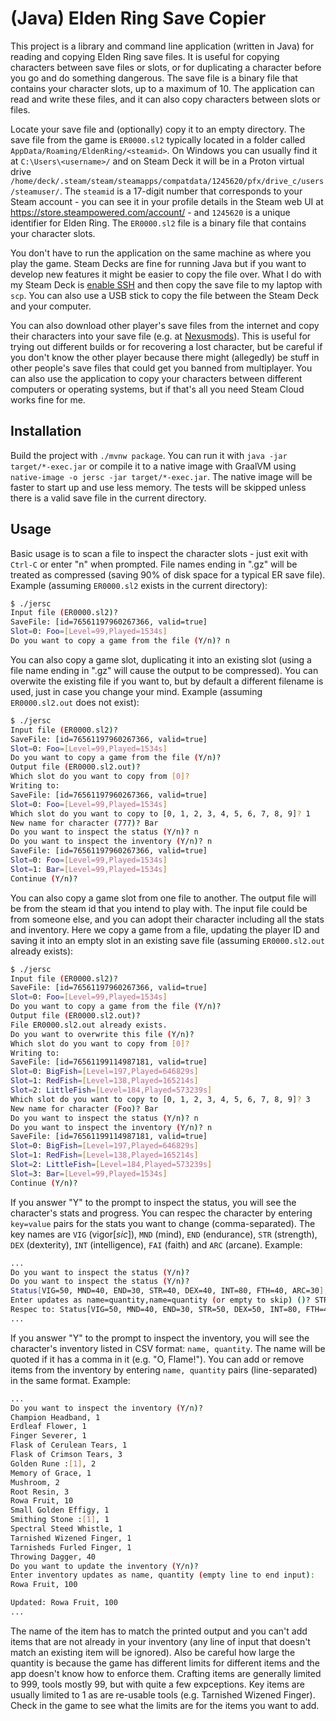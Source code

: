 # (Java) Elden Ring Save Copier

This project is a library and command line application (written in Java) for reading and copying Elden Ring save files. It is useful for copying characters between save files or slots, or for duplicating a character before you go and do something dangerous. The save file is a binary file that contains your character slots, up to a maximum of 10. The application can read and write these files, and it can also copy characters between slots or files.

Locate your save file and (optionally) copy it to an empty directory. The save file from the game is `ER0000.sl2` typically located in a folder called `AppData/Roaming/EldenRing/<steamid>`. On Windows you can usually find it at `C:\Users\<username>/` and on Steam Deck it will be in a Proton virtual drive `/home/deck/.steam/steam/steamapps/compatdata/1245620/pfx/drive_c/users/steamuser/`. The `steamid` is a 17-digit number that corresponds to your Steam account - you can see it in your profile details in the Steam web UI at https://store.steampowered.com/account/ - and `1245620` is a unique identifier for Elden Ring. The `ER0000.sl2` file is a binary file that contains your character slots.

You don't have to run the application on the same machine as where you play the game. Steam Decks are fine for running Java but if you want to develop new features it might be easier to copy the file over. What I do with my Steam Deck is [enable SSH](https://shendrick.net/Gaming/2022/05/30/sshonsteamdeck.html) and then copy the save file to my laptop with `scp`. You can also use a USB stick to copy the file between the Steam Deck and your computer.

You can also download other player's save files from the internet and copy their characters into your save file (e.g. at [Nexusmods](https://www.nexusmods.com/eldenring/mods/categories/10/)). This is useful for trying out different builds or for recovering a lost character, but be careful if you don't know the other player because there might (allegedly) be stuff in other people's save files that could get you banned from multiplayer. You can also use the application to copy your characters between different computers or operating systems, but if that's all you need Steam Cloud works fine for me.

## Installation

Build the project with `./mvnw package`. You can run it with `java -jar target/*-exec.jar` or compile it to a native image with GraalVM using `native-image -o jersc -jar target/*-exec.jar`. The native image will be faster to start up and use less memory. The tests will be skipped unless there is a valid save file in the current directory.

## Usage

Basic usage is to scan a file to inspect the character slots - just exit with `Ctrl-C` or enter "n" when prompted. File names ending in ".gz" will be treated as compressed (saving 90% of disk space for a typical ER save file). Example (assuming `ER0000.sl2` exists in the current directory):

```bash
$ ./jersc 
Input file (ER0000.sl2)? 
SaveFile: [id=76561197960267366, valid=true]
Slot=0: Foo=[Level=99,Played=1534s]
Do you want to copy a game from the file (Y/n)? n
```

You can also copy a game slot, duplicating it into an existing slot (using a file name ending in ".gz" will cause the output to be compressed). You can overwite the existing file if you want to, but by default a different filename is used, just in case you change your mind. Example (assuming `ER0000.sl2.out` does not exist):

```bash
$ ./jersc 
Input file (ER0000.sl2)? 
SaveFile: [id=76561197960267366, valid=true]
Slot=0: Foo=[Level=99,Played=1534s]
Do you want to copy a game from the file (Y/n)? 
Output file (ER0000.sl2.out)? 
Which slot do you want to copy from [0]? 
Writing to:
SaveFile: [id=76561197960267366, valid=true]
Slot=0: Foo=[Level=99,Played=1534s]
Which slot do you want to copy to [0, 1, 2, 3, 4, 5, 6, 7, 8, 9]? 1
New name for character (777)? Bar
Do you want to inspect the status (Y/n)? n
Do you want to inspect the inventory (Y/n)? n
SaveFile: [id=76561197960267366, valid=true]
Slot=0: Foo=[Level=99,Played=1534s]
Slot=1: Bar=[Level=99,Played=1534s]
Continue (Y/n)?
```
You can also copy a game slot from one file to another. The output file will be from the steam id that you intend to play with. The input file could be from someone else, and you can adopt their character including all the stats and inventory.  Here we copy a game from a file, updating the player ID and saving it into an empty slot in an existing save file (assuming `ER0000.sl2.out` already exists):

```bash
$ ./jersc 
Input file (ER0000.sl2)? 
SaveFile: [id=76561197960267366, valid=true]
Slot=0: Foo=[Level=99,Played=1534s]
Do you want to copy a game from the file (Y/n)? 
Output file (ER0000.sl2.out)? 
File ER0000.sl2.out already exists.
Do you want to overwrite this file (Y/n)? 
Which slot do you want to copy from [0]? 
Writing to:
SaveFile: [id=76561199114987181, valid=true]
Slot=0: BigFish=[Level=197,Played=646829s]
Slot=1: RedFish=[Level=138,Played=165214s]
Slot=2: LittleFish=[Level=184,Played=573239s]
Which slot do you want to copy to [0, 1, 2, 3, 4, 5, 6, 7, 8, 9]? 3
New name for character (Foo)? Bar
Do you want to inspect the status (Y/n)? n
Do you want to inspect the inventory (Y/n)? n
SaveFile: [id=76561199114987181, valid=true]
Slot=0: BigFish=[Level=197,Played=646829s]
Slot=1: RedFish=[Level=138,Played=165214s]
Slot=2: LittleFish=[Level=184,Played=573239s]
Slot=3: Bar=[Level=99,Played=1534s]
Continue (Y/n)? 
```

If you answer "Y" to the prompt to inspect the status, you will see the character's stats and progress. You can respec the character by entering `key=value` pairs for the stats you want to change (comma-separated). The key names are `VIG` (vigor[_sic_]), `MND` (mind), `END` (endurance), `STR` (strength), `DEX` (dexterity), `INT` (intelligence), `FAI` (faith) and `ARC` (arcane). Example:

```bash
...
Do you want to inspect the status (Y/n)?
Do you want to inspect the status (Y/n)? 
Status[VIG=50, MND=40, END=30, STR=40, DEX=40, INT=80, FTH=40, ARC=30], level=271
Enter updates as name=quantity,name=quantity (or empty to skip) ()? STR=50,DEX=50
Respec to: Status[VIG=50, MND=40, END=30, STR=50, DEX=50, INT=80, FTH=40, ARC=30] (Y/n)?
...
```

If you answer "Y" to the prompt to inspect the inventory, you will see the character's inventory listed in CSV format: `name, quantity`. The name will be quoted if it has a comma in it (e.g. "O, Flame!"). You can add or remove items from the inventory by entering `name, quantity` pairs (line-separated) in the same format. Example:

```bash
...
Do you want to inspect the inventory (Y/n)? 
Champion Headband, 1
Erdleaf Flower, 1
Finger Severer, 1
Flask of Cerulean Tears, 1
Flask of Crimson Tears, 3
Golden Rune :[1], 2
Memory of Grace, 1
Mushroom, 2
Root Resin, 3
Rowa Fruit, 10
Small Golden Effigy, 1
Smithing Stone :[1], 1
Spectral Steed Whistle, 1
Tarnished Wizened Finger, 1
Tarnisheds Furled Finger, 1
Throwing Dagger, 40
Do you want to update the inventory (Y/n)? 
Enter inventory updates as name, quantity (empty line to end input):
Rowa Fruit, 100

Updated: Rowa Fruit, 100
...
```

The name of the item has to match the printed output and you can't add items that are not already in your inventory (any line of input that doesn't match an existing item will be ignored). Also be careful how large the quantity is because the game has different limits for different items and the app doesn't know how to enforce them. Crafting items are generally limited to 999, tools mostly 99, but with quite a few expceptions. Key items are usually limited to 1 as are re-usable tools (e.g. Tarnished Wizened Finger). Check in the game to see what the limits are for the items you want to add.